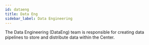 ```yaml
---
id: dataeng
title: Data Eng
sidebar_label: Data Engineering
---
```


The Data Engineering (DataEng) team is responsible for creating data pipelines
to store and distribute data within the Center.

